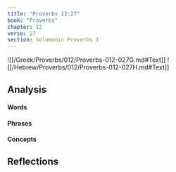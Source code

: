 ```yaml
---
title: "Proverbs 12:27"
book: "Proverbs"
chapter: 12
verse: 27
section: Solomonic Proverbs 1
---
```

![[/Greek/Proverbs/012/Proverbs-012-027G.md#Text]]
![[/Hebrew/Proverbs/012/Proverbs-012-027H.md#Text]]

## Analysis

#### Words

#### Phrases

#### Concepts

## Reflections
